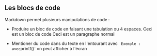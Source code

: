 
## Les blocs de code

Markdown permet plusieurs manipulations de code :

* Produire un bloc de code en faisant une tabulation ou 4 espaces. 
    Ceci est un bloc de code
Ceci est un paragraphe normal

* Mentioner du code dans du texte en l'entourant avec ` 
Exemple : avec `printf()` on peut afficher à l'écran

